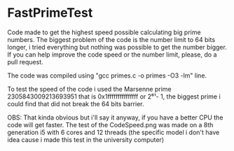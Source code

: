# FastPrimeTest
Code made to get the highest speed possible calculating big prime numbers. The biggest problem of the code is the number limit to 64 bits longer, i tried everything but nothing was possible to get the number bigger. If you can help improve the code speed or the number limit, please, do a pull request.

The code was compiled using "gcc primes.c -o primes -O3 -lm" line.

To test the speed of the code i used the Marsenne prime 2305843009213693951 that is 0x1fffffffffffffff or 2⁶¹- 1, the biggest prime i could find that did not break the 64 bits barrier.

OBS: That kinda obvious but i'll say it anyway, if you have a better CPU the code will get faster. The test of the CodeSpeed.png was made on a 8th generation i5 with 6 cores and 12 threads (the specific model i don't have idea cause i made this test in the university computer)
